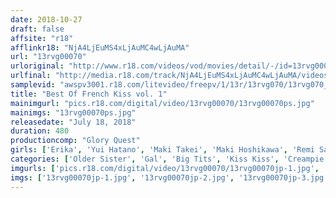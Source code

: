 ```yaml
---
date: 2018-10-27
draft: false
affsite: "r18"
afflinkr18: "NjA4LjEuMS4xLjAuMC4wLjAuMA"
url: "13rvg00070"
urloriginal: "http://www.r18.com/videos/vod/movies/detail/-/id=13rvg00070"
urlfinal: "http://media.r18.com/track/NjA4LjEuMS4xLjAuMC4wLjAuMA/videos/vod/movies/detail/-/id=13rvg00070"
samplevid: "awspv3001.r18.com/litevideo/freepv/1/13r/13rvg070/13rvg070_dmb_w.mp4"
title: "Best Of French Kiss vol. 1"
mainimgurl: "pics.r18.com/digital/video/13rvg00070/13rvg00070ps.jpg"
mainimgs: "13rvg00070ps.jpg"
releasedate: "July 18, 2018"
duration: 480
productioncomp: "Glory Quest"
girls: ['Erika', 'Yui Hatano', 'Maki Takei', 'Maki Hoshikawa', 'Remi Sasaki (Ren Mukai)', 'Mai Takizawa', 'Miku Aoyama', 'Minami Natsuki', 'Rion Ichijo']
categories: ['Older Sister', 'Gal', 'Big Tits', 'Kiss Kiss', 'Creampie', 'Compilation', 'Over 4 Hours', 'Hi-Def']
imgurls: ['pics.r18.com/digital/video/13rvg00070/13rvg00070jp-1.jpg', 'pics.r18.com/digital/video/13rvg00070/13rvg00070jp-2.jpg', 'pics.r18.com/digital/video/13rvg00070/13rvg00070jp-3.jpg', 'pics.r18.com/digital/video/13rvg00070/13rvg00070jp-4.jpg', 'pics.r18.com/digital/video/13rvg00070/13rvg00070jp-5.jpg', 'pics.r18.com/digital/video/13rvg00070/13rvg00070jp-6.jpg', 'pics.r18.com/digital/video/13rvg00070/13rvg00070jp-7.jpg', 'pics.r18.com/digital/video/13rvg00070/13rvg00070jp-8.jpg', 'pics.r18.com/digital/video/13rvg00070/13rvg00070jp-9.jpg', 'pics.r18.com/digital/video/13rvg00070/13rvg00070jp-10.jpg', 'pics.r18.com/digital/video/13rvg00070/13rvg00070jp-11.jpg', 'pics.r18.com/digital/video/13rvg00070/13rvg00070jp-12.jpg', 'pics.r18.com/digital/video/13rvg00070/13rvg00070jp-13.jpg', 'pics.r18.com/digital/video/13rvg00070/13rvg00070jp-14.jpg', 'pics.r18.com/digital/video/13rvg00070/13rvg00070jp-15.jpg', 'pics.r18.com/digital/video/13rvg00070/13rvg00070jp-16.jpg', 'pics.r18.com/digital/video/13rvg00070/13rvg00070jp-17.jpg', 'pics.r18.com/digital/video/13rvg00070/13rvg00070jp-18.jpg', 'pics.r18.com/digital/video/13rvg00070/13rvg00070jp-19.jpg', 'pics.r18.com/digital/video/13rvg00070/13rvg00070jp-20.jpg']
imgs: ['13rvg00070jp-1.jpg', '13rvg00070jp-2.jpg', '13rvg00070jp-3.jpg', '13rvg00070jp-4.jpg', '13rvg00070jp-5.jpg', '13rvg00070jp-6.jpg', '13rvg00070jp-7.jpg', '13rvg00070jp-8.jpg', '13rvg00070jp-9.jpg', '13rvg00070jp-10.jpg', '13rvg00070jp-11.jpg', '13rvg00070jp-12.jpg', '13rvg00070jp-13.jpg', '13rvg00070jp-14.jpg', '13rvg00070jp-15.jpg', '13rvg00070jp-16.jpg', '13rvg00070jp-17.jpg', '13rvg00070jp-18.jpg', '13rvg00070jp-19.jpg', '13rvg00070jp-20.jpg']
---
```

